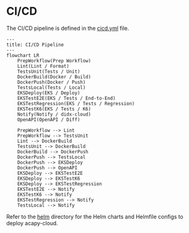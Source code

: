 # CI/CD

The CI/CD pipeline is defined in the [cicd.yml](cicd.yml) file.

```mermaid
---
title: CI/CD Pipeline
---
flowchart LR
    PrepWorkflow(Prep Workflow)
    Lint(Lint / Format)
    TestsUnit(Tests / Unit)
    DockerBuild(Docker / Build)
    DockerPush(Docker / Push)
    TestsLocal(Tests / Local)
    EKSDeploy(EKS / Deploy)
    EKSTestE2E(EKS / Tests / End-to-End)
    EKSTestRegression(EKS / Tests / Regression)
    EKSTestK6(EKS / Tests / K6)
    Notify(Notify / didx-cloud)
    OpenAPI(OpenAPI / Diff)

    PrepWorkflow --> Lint
    PrepWorkflow --> TestsUnit
    Lint --> DockerBuild
    TestsUnit --> DockerBuild
    DockerBuild --> DockerPush
    DockerPush --> TestsLocal
    DockerPush --> EKSDeploy
    DockerPush --> OpenAPI
    EKSDeploy --> EKSTestE2E
    EKSDeploy --> EKSTestK6
    EKSDeploy --> EKSTestRegression
    EKSTestE2E --> Notify
    EKSTestK6 --> Notify
    EKSTestRegression --> Notify
    TestsLocal --> Notify
```

Refer to the [helm](../../helm) directory for the Helm charts and Helmfile
configs to deploy acapy-cloud.

